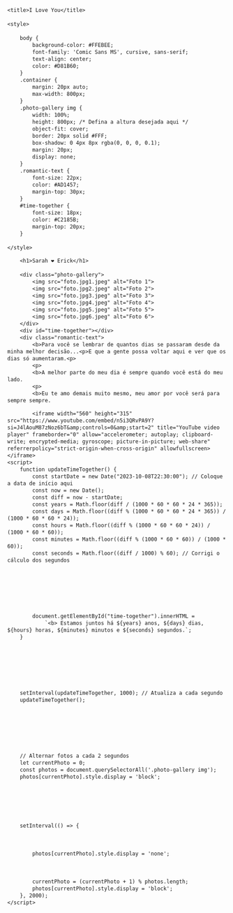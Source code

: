 <html lang="pt-BR">
<head>
    <meta charset="UTF-8">
    
    <title>I Love You</title>
    
    <style>
      
        body {
            background-color: #FFEBEE;
            font-family: 'Comic Sans MS', cursive, sans-serif;
            text-align: center;
            color: #D81B60;
        }
        .container {
            margin: 20px auto;
            max-width: 800px;
        }
        .photo-gallery img {
            width: 100%;
            height: 800px; /* Defina a altura desejada aqui */
            object-fit: cover;
            border: 20px solid #FFF;
            box-shadow: 0 4px 8px rgba(0, 0, 0, 0.1);
            margin: 20px;
            display: none;
        }
        .romantic-text {
            font-size: 22px;
            color: #AD1457;
            margin-top: 30px;
        }
        #time-together {
            font-size: 18px;
            color: #C2185B;
            margin-top: 20px;
        }

    </style>
</head>
<body>
    <div class="container">
        
        <h1>Sarah ❤️ Erick</h1>
        
        <div class="photo-gallery">
            <img src="foto.jpg1.jpeg" alt="Foto 1">
            <img src="foto.jpg2.jpeg" alt="Foto 2">
            <img src="foto.jpg3.jpeg" alt="Foto 3">
            <img src="foto.jpg4.jpeg" alt="Foto 4">
            <img src="foto.jpg5.jpeg" alt="Foto 5">
            <img src="foto.jpg6.jpeg" alt="Foto 6">
        </div>
        <div id="time-together"></div>
        <div class="romantic-text">
            <b>Para você se lembrar de quantos dias se passaram desde da minha melhor decisão...<p>E que a gente possa voltar aqui e ver que os dias só aumentaram.<p>
            <p>
            <b>A melhor parte do meu dia é sempre quando você está do meu lado.
            <p>
            <b>Eu te amo demais muito mesmo, meu amor por você será para sempre sempre.
            
<div class="music-container">
    
            <iframe width="560" height="315" src="https://www.youtube.com/embed/n5i3QRvPA9Y?si=J4lAouM87zNoz6bT&amp;controls=0&amp;start=2" title="YouTube video player" frameborder="0" allow="accelerometer; autoplay; clipboard-write; encrypted-media; gyroscope; picture-in-picture; web-share" referrerpolicy="strict-origin-when-cross-origin" allowfullscreen></iframe>
    <script>
        function updateTimeTogether() {
            const startDate = new Date("2023-10-08T22:30:00"); // Coloque a data de início aqui
            const now = new Date();
            const diff = now - startDate;
            const years = Math.floor(diff / (1000 * 60 * 60 * 24 * 365));
            const days = Math.floor((diff % (1000 * 60 * 60 * 24 * 365)) / (1000 * 60 * 60 * 24));
            const hours = Math.floor((diff % (1000 * 60 * 60 * 24)) / (1000 * 60 * 60));
            const minutes = Math.floor((diff % (1000 * 60 * 60)) / (1000 * 60));
            const seconds = Math.floor((diff / 1000) % 60); // Corrigi o cálculo dos segundos







            document.getElementById("time-together").innerHTML = 
                `<b> Estamos juntos há ${years} anos, ${days} dias, ${hours} horas, ${minutes} minutos e ${seconds} segundos.`;
        }







        setInterval(updateTimeTogether, 1000); // Atualiza a cada segundo
        updateTimeTogether();







        // Alternar fotos a cada 2 segundos
        let currentPhoto = 0;
        const photos = document.querySelectorAll('.photo-gallery img');
        photos[currentPhoto].style.display = 'block';






        setInterval(() => {



            photos[currentPhoto].style.display = 'none';



            currentPhoto = (currentPhoto + 1) % photos.length;
            photos[currentPhoto].style.display = 'block';
        }, 2000);
    </script>
